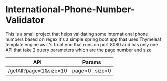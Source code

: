# International-Phone-Number-Validator
This is a small project that helps validating some international phone numbers based on regex
it's a simple spring boot app that uses Thymeleaf template engine as it's front end that runs on port 8080
and has only one API that take 2 query parameters which are the page number and size

| API | Params |
| ------ | ------ |
| /getAll?page=1&size=10 | page>0 , size>0 |


